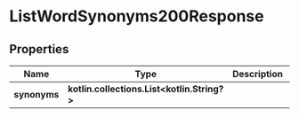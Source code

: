 
# ListWordSynonyms200Response

## Properties
| Name | Type | Description | Notes |
| ------------ | ------------- | ------------- | ------------- |
| **synonyms** | **kotlin.collections.List&lt;kotlin.String?&gt;** |  |  [optional] |



